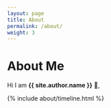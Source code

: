 ```yaml
---
layout: page
title: About
permalink: /about/
weight: 3
---
```


# **About Me**

Hi I am **{{ site.author.name }}** :wave:,<br>

<div class="row">
<!-- {% include about/skills.html title="Programming Skills" source=site.data.programming-skills %} -->
<!-- {% include about/skills.html title="Other Skills" source=site.data.other-skills %} -->
</div>

<div class="row">
{% include about/timeline.html %}
</div>